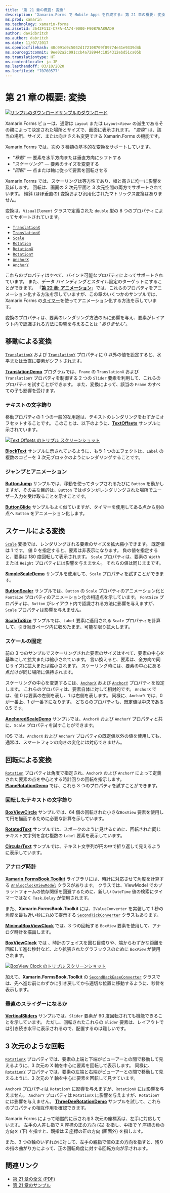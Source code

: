 ```yaml
---
title: '第 21 章の概要: 変換'
description: 'Xamarin.Forms で Mobile Apps を作成する: 第 21 章の概要: 変換'
ms.prod: xamarin
ms.technology: xamarin-forms
ms.assetid: 3642F112-C7FA-4A74-9000-F9087BA89AD9
author: davidbritch
ms.author: dabritch
ms.date: 11/07/2017
ms.openlocfilehash: 40c091d0c5042d172108709f89774e41e9339d4b
ms.sourcegitcommit: 9ee02a2c091ccb4a728944c1854312ebd51ca05b
ms.translationtype: HT
ms.contentlocale: ja-JP
ms.lasthandoff: 03/10/2020
ms.locfileid: "70760577"
---
```

# <a name="summary-of-chapter-21-transforms"></a>第 21 章の概要: 変換

[![サンプルのダウンロード](~/media/shared/download.png)サンプルのダウンロード](https://github.com/xamarin/xamarin-forms-book-samples/tree/master/Chapter21)

Xamarin.Forms ビューは、通常は `Layout` または `Layout<View>` の派生であるその親によって決定された場所とサイズで、画面に表示されます。 "*変換*" は、該当の場所、サイズ、または向きさえも変更できる Xamarin.Forms の機能です。

Xamarin.Forms では、次の 3 種類の基本的な変換をサポートしています。

- "*移動*" &mdash; 要素を水平方向または垂直方向にシフトする
- "*スケーリング*" &mdash; 要素のサイズを変更する
- "*回転*" &mdash; 点または軸に従って要素を回転させる

Xamarin.Forms では、スケーリングは等方性であり、幅と高さに均一に影響を及ぼします。 回転は、画面の 2 次元平面と 3 次元空間の両方でサポートされています。 傾斜 (ほぼ垂直の) 変換および汎用化されたマトリックス変換はありません。

変換は、`VisualElement` クラスで定義された `double` 型の 8 つのプロパティによってサポートされています。

- [`TranslationX`](xref:Xamarin.Forms.VisualElement.TranslationX)
- [`TranslationY`](xref:Xamarin.Forms.VisualElement.TranslationY)
- [`Scale`](xref:Xamarin.Forms.VisualElement.Scale)
- [`Rotation`](xref:Xamarin.Forms.VisualElement.Rotation)
- [`RotationX`](xref:Xamarin.Forms.VisualElement.RotationX)
- [`RotationY`](xref:Xamarin.Forms.VisualElement.RotationY)
- [`AnchorX`](xref:Xamarin.Forms.VisualElement.AnchorX)
- [`AnchorY`](xref:Xamarin.Forms.VisualElement.AnchorY)

これらのプロパティはすべて、バインド可能なプロパティによってサポートされています。 また、データ バインディングとスタイル設定のターゲットにすることができます。 「[**第 22 章: アニメーション**](~/xamarin-forms/creating-mobile-apps-xamarin-forms/summaries/chapter22.md)」では、これらのプロパティをアニメーション化する方法を示していますが、この章のいくつかのサンプルでは、Xamarin.Forms の[タイマー](~/xamarin-forms/platform/device.md#devicestarttimer)を使ってアニメーション化する方法を示しています。

変換のプロパティは、要素のレンダリング方法のみに影響を与え、要素がレイアウト内で認識される方法に影響を与えることは "*ありません*"。

## <a name="the-translation-transform"></a>移動による変換

[`TranslationX`](xref:Xamarin.Forms.VisualElement.TranslationX) および [`TranslationY`](xref:Xamarin.Forms.VisualElement.TranslationY) プロパティに 0 以外の値を設定すると、水平または垂直に要素がシフトされます。

[**TranslationDemo**](https://github.com/xamarin/xamarin-forms-book-samples/tree/master/Chapter21/TranslationDemo) プログラムでは、`Frame` の `TranslationX` および `TranslationY` プロパティを制御する 2 つの `Slider` 要素を利用して、これらのプロパティを試すことができます。 また、変換によって、該当の `Frame` のすべての子も影響を受けます。

### <a name="text-effects"></a>テキストの文字飾り

移動プロパティの 1 つの一般的な用途は、テキストのレンダリングをわずかにオフセットすることです。 このことは、以下のように、[**TextOffsets**](https://github.com/xamarin/xamarin-forms-book-samples/tree/master/Chapter21/TextOffsets) サンプルに示されています。

[![Text Offsets のトリプル スクリーンショット](images/ch21fg03-small.png "テキスト オフセット")](images/ch21fg03-large.png#lightbox "テキスト オフセット")

[**BlockText**](https://github.com/xamarin/xamarin-forms-book-samples/tree/master/Chapter21/BlockText) サンプルに示されているように、もう 1 つのエフェクトは、`Label` の複数のコピーを 3 次元ブロックのようにレンダリングすることです。

### <a name="jumps-and-animations"></a>ジャンプとアニメーション

[**ButtonJump**](https://github.com/xamarin/xamarin-forms-book-samples/tree/master/Chapter21/ButtonJump) サンプルでは、移動を使ってタップされるたびに `Button` を動かしますが、その主な目的は、`Button` ではボタンがレンダリングされた場所でユーザー入力を受け取ることを示すことです。

[**ButtonGlide**](https://github.com/xamarin/xamarin-forms-book-samples/tree/master/Chapter21/ButtonGlide) サンプルもよく似ていますが、タイマーを使用してある点から別の点へ `Button` をアニメーション化します。

## <a name="the-scale-transform"></a>スケールによる変換

[`Scale`](xref:Xamarin.Forms.VisualElement.Scale) 変換では、レンダリングされる要素のサイズを拡大縮小できます。 既定値は 1 です。 値 0 を指定すると、要素は非表示になります。 負の値を指定すると、要素は 180 度回転して表示されます。 `Scale` プロパティは、要素の `Width` または `Height` プロパティには影響を与えません。 それらの値は同じままです。

[**SimpleScaleDemo**](https://github.com/xamarin/xamarin-forms-book-samples/tree/master/Chapter21/SimpleScaleDemo) サンプルを使用して、`Scale` プロパティを試すことができます。

[**ButtonScaler**](https://github.com/xamarin/xamarin-forms-book-samples/tree/master/Chapter21/ButtonScaler) サンプルでは、`Button` の `Scale` プロパティのアニメーション化と `FontSize` プロパティのアニメーション化の相違点を示しています。 `FontSize` プロパティは、`Button` がレイアウト内で認識される方法に影響を与えますが、`Scale` プロパティは影響を与えません。

[**ScaleToSize**](https://github.com/xamarin/xamarin-forms-book-samples/tree/master/Chapter21/ScaleToSize) サンプルでは、`Label` 要素に適用される `Scale` プロパティを計算して、引き続きページ内に収めたまま、可能な限り拡大します。

### <a name="anchoring-the-scale"></a>スケールの固定

前の 3 つのサンプルでスケーリングされた要素のサイズはすべて、要素の中心を基準にして拡大または縮小されています。 言い換えると、要素は、全方向で同じサイズに拡大または縮小されます。 スケーリング時には、要素の中心にある点だけが同じ場所に保持されます。

スケーリングの中心を変更するには、[`AnchorX`](xref:Xamarin.Forms.VisualElement.AnchorX) および [`AnchorY`](xref:Xamarin.Forms.VisualElement.AnchorY) プロパティを設定します。 これらのプロパティは、要素自体に対して相対的です。 `AnchorX` では、値 0 は要素の左側を表し、1 は右側を表します。 同様に、`AnchorY` では、0 が一番上、1 が一番下になります。 どちらのプロパティも、既定値は中央である 0.5 です。

[**AnchoredScaleDemo**](https://github.com/xamarin/xamarin-forms-book-samples/tree/master/Chapter21/AnchoredScaleDemo) サンプルでは、`AnchorX` および `AnchorY` プロパティと共に、`Scale` プロパティを試すことができます。

iOS では、`AnchorX` および `AnchorY` プロパティの既定値以外の値を使用しても、通常は、スマートフォンの向きの変化には対応できません。

## <a name="the-rotation-transform"></a>回転による変換

[`Rotation`](xref:Xamarin.Forms.VisualElement.Rotation) プロパティは角度で指定され、`AnchorX` および `AnchorY` によって定義された要素の点を中心とする時計回りの回転を指示します。 [**PlaneRotationDemo**](https://github.com/xamarin/xamarin-forms-book-samples/tree/master/Chapter21/PlaneRotationDemo) では、これら 3 つのプロパティを試すことができます。

### <a name="rotated-text-effects"></a>回転したテキストの文字飾り

[**BoxViewCircle**](https://github.com/xamarin/xamarin-forms-book-samples/tree/master/Chapter21/BoxViewCircle) サンプルでは、64 個の回転された小さな`BoxView` 要素を使用して円を描画するために必要な計算を示しています。

[**RotatedText**](https://github.com/xamarin/xamarin-forms-book-samples/tree/master/Chapter21/RotatedText) サンプルでは、スポークのように見せるために、回転された同じテキスト文字列を含む複数の `Label` 要素を表示しています。

[**CircularText**](https://github.com/xamarin/xamarin-forms-book-samples/tree/master/Chapter21/CircularText) サンプルでは、テキスト文字列が円の中で折り返して見えるように表示しています。

### <a name="an-analog-clock"></a>アナログ時計

[**Xamarin.FormsBook.Toolkit**](https://github.com/xamarin/xamarin-forms-book-samples/tree/master/Libraries/Xamarin.FormsBook.Toolkit) ライブラリには、時計に対応させて角度を計算する [`AnalogClockViewModel`](https://github.com/xamarin/xamarin-forms-book-samples/blob/master/Libraries/Xamarin.FormsBook.Toolkit/Xamarin.FormsBook.Toolkit/AnalogClockViewModel.cs) クラスがあります。 クラスでは、ViewModel でのプラットフォームの依存関係を回避するために、新しい `DateTime` 値の検索にタイマーではなく `Task.Delay` が使用されます。

また、**Xamarin.FormsBook.Toolkit** には、`IValueConverter` を実装して 1 秒の角度を最も近い秒に丸めて提示する [`SecondTickConverter`](https://github.com/xamarin/xamarin-forms-book-samples/blob/master/Libraries/Xamarin.FormsBook.Toolkit/Xamarin.FormsBook.Toolkit/SecondTickConverter.cs) クラスもあります。

[**MinimalBoxViewClock**](https://github.com/xamarin/xamarin-forms-book-samples/tree/master/Chapter21/MinimalBoxViewClock) では、3 つの回転する `BoxView` 要素を使用して、アナログ時計を描画します。

[**BoxViewClock**](https://github.com/xamarin/xamarin-forms-book-samples/tree/master/Chapter21/BoxViewClock) では 、時計のフェイスを囲む目盛りや、端からわずかな距離を回転して進む秒針など、より拡張されたグラフックスのために `BoxView` が使用されます。

[![BoxView Clock のトリプル スクリーンショット](images/ch21fg17-small.png "アナログ時計のフェイス")](images/ch21fg17-large.png#lightbox "アナログ時計のフェイス")

加えて、**Xamarin.FormsBook.Toolkit** の [`SecondBackEaseConverter`](https://github.com/xamarin/xamarin-forms-book-samples/blob/master/Libraries/Xamarin.FormsBook.Toolkit/Xamarin.FormsBook.Toolkit/SecondBackEaseConverter.cs) クラスでは、先へ進む前にわずかに引き戻してから適切な位置に移動するように、秒針を表示します。

### <a name="vertical-sliders"></a>垂直のスライダーになるか

[**VerticalSliders**](https://github.com/xamarin/xamarin-forms-book-samples/tree/master/Chapter21/VerticalSliders) サンプルでは、`Slider` 要素が 90 度回転されても機能できることを示しています。 ただし、回転されたこれらの `Slider` 要素は、レイアウトでは引き続き水平に表示されるので、配置するのは難しいです。

## <a name="3d-ish-rotations"></a>3 次元のような回転

[`RotationX`](xref:Xamarin.Forms.VisualElement.RotationX) プロパティでは、要素の上端と下端がビューアーとの間で移動して見えるように、3 次元の X 軸を中心に要素を回転して表示します。 同様に、[`RotationY`](xref:Xamarin.Forms.VisualElement.RotationY) プロパティでは、要素の左端と右端がビューアーとの間で移動して見えるように、3 次元の Y 軸を中心に要素を回転して見せています。

`AnchorX` プロパティは `RotationY` に影響を与えますが、`RotationX` には影響を与えません。 `AnchorY` プロパティは `RotationX` に影響を与えますが、`RotationY` には影響を与えません。 [**ThreeDeeRotationDemo**](https://github.com/xamarin/xamarin-forms-book-samples/tree/master/Chapter21/ThreeDeeRotationDemo) サンプルを試して、これらのプロパティの相互作用を確認できます。

Xamarin.Forms によって暗黙的に示される3 次元の座標系は、左手に対応しています。 左手の人差し指で X 座標の正の方向 (右) を指し、中指で Y 座標の負の方向を (下) を指すと、親指は Z 座標の正の方向 (画面外) を指します。

また、3 つの軸のいずれかに対して、左手の親指で値の正の方向を指すと、残りの指の曲がり方によって、正の回転角度に対する回転方向が示されます。

## <a name="related-links"></a>関連リンク

- [第 21 章の全文 (PDF)](https://download.xamarin.com/developer/xamarin-forms-book/XamarinFormsBook-Ch21-Apr2016.pdf)
- [第 21 章のサンプル](https://github.com/xamarin/xamarin-forms-book-samples/tree/master/Chapter21)
